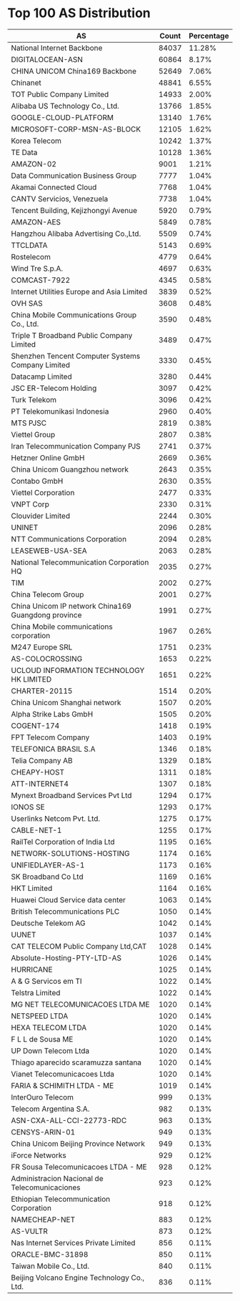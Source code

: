 # Top 100 AS Distribution
| AS | Count | Percentage |
|----|----|----|
| National Internet Backbone | 84037 | 11.28% |
| DIGITALOCEAN-ASN | 60864 | 8.17% |
| CHINA UNICOM China169 Backbone | 52649 | 7.06% |
| Chinanet | 48841 | 6.55% |
| TOT Public Company Limited | 14933 | 2.00% |
| Alibaba US Technology Co., Ltd. | 13766 | 1.85% |
| GOOGLE-CLOUD-PLATFORM | 13140 | 1.76% |
| MICROSOFT-CORP-MSN-AS-BLOCK | 12105 | 1.62% |
| Korea Telecom | 10242 | 1.37% |
| TE Data | 10128 | 1.36% |
| AMAZON-02 | 9001 | 1.21% |
| Data Communication Business Group | 7777 | 1.04% |
| Akamai Connected Cloud | 7768 | 1.04% |
| CANTV Servicios, Venezuela | 7738 | 1.04% |
| Tencent Building, Kejizhongyi Avenue | 5920 | 0.79% |
| AMAZON-AES | 5849 | 0.78% |
| Hangzhou Alibaba Advertising Co.,Ltd. | 5509 | 0.74% |
| TTCLDATA | 5143 | 0.69% |
| Rostelecom | 4779 | 0.64% |
| Wind Tre S.p.A. | 4697 | 0.63% |
| COMCAST-7922 | 4345 | 0.58% |
| Internet Utilities Europe and Asia Limited | 3839 | 0.52% |
| OVH SAS | 3608 | 0.48% |
| China Mobile Communications Group Co., Ltd. | 3590 | 0.48% |
| Triple T Broadband Public Company Limited | 3489 | 0.47% |
| Shenzhen Tencent Computer Systems Company Limited | 3330 | 0.45% |
| Datacamp Limited | 3280 | 0.44% |
| JSC ER-Telecom Holding | 3097 | 0.42% |
| Turk Telekom | 3096 | 0.42% |
| PT Telekomunikasi Indonesia | 2960 | 0.40% |
| MTS PJSC | 2819 | 0.38% |
| Viettel Group | 2807 | 0.38% |
| Iran Telecommunication Company PJS | 2741 | 0.37% |
| Hetzner Online GmbH | 2669 | 0.36% |
| China Unicom Guangzhou network | 2643 | 0.35% |
| Contabo GmbH | 2630 | 0.35% |
| Viettel Corporation | 2477 | 0.33% |
| VNPT Corp | 2330 | 0.31% |
| Clouvider Limited | 2244 | 0.30% |
| UNINET | 2096 | 0.28% |
| NTT Communications Corporation | 2094 | 0.28% |
| LEASEWEB-USA-SEA | 2063 | 0.28% |
| National Telecommunication Corporation HQ | 2035 | 0.27% |
| TIM | 2002 | 0.27% |
| China Telecom Group | 2001 | 0.27% |
| China Unicom IP network China169 Guangdong province | 1991 | 0.27% |
| China Mobile communications corporation | 1967 | 0.26% |
| M247 Europe SRL | 1751 | 0.23% |
| AS-COLOCROSSING | 1653 | 0.22% |
| UCLOUD INFORMATION TECHNOLOGY HK LIMITED | 1651 | 0.22% |
| CHARTER-20115 | 1514 | 0.20% |
| China Unicom Shanghai network | 1507 | 0.20% |
| Alpha Strike Labs GmbH | 1505 | 0.20% |
| COGENT-174 | 1418 | 0.19% |
| FPT Telecom Company | 1403 | 0.19% |
| TELEFONICA BRASIL S.A | 1346 | 0.18% |
| Telia Company AB | 1329 | 0.18% |
| CHEAPY-HOST | 1311 | 0.18% |
| ATT-INTERNET4 | 1307 | 0.18% |
| Mynext Broadband Services Pvt Ltd | 1294 | 0.17% |
| IONOS SE | 1293 | 0.17% |
| Userlinks Netcom Pvt. Ltd. | 1275 | 0.17% |
| CABLE-NET-1 | 1255 | 0.17% |
| RailTel Corporation of India Ltd | 1195 | 0.16% |
| NETWORK-SOLUTIONS-HOSTING | 1174 | 0.16% |
| UNIFIEDLAYER-AS-1 | 1173 | 0.16% |
| SK Broadband Co Ltd | 1169 | 0.16% |
| HKT Limited | 1164 | 0.16% |
| Huawei Cloud Service data center | 1063 | 0.14% |
| British Telecommunications PLC | 1050 | 0.14% |
| Deutsche Telekom AG | 1042 | 0.14% |
| UUNET | 1037 | 0.14% |
| CAT TELECOM Public Company Ltd,CAT | 1028 | 0.14% |
| Absolute-Hosting-PTY-LTD-AS | 1026 | 0.14% |
| HURRICANE | 1025 | 0.14% |
| A & G Servicos em TI | 1022 | 0.14% |
| Telstra Limited | 1022 | 0.14% |
| MG NET TELECOMUNICACOES LTDA ME | 1020 | 0.14% |
| NETSPEED LTDA | 1020 | 0.14% |
| HEXA TELECOM LTDA | 1020 | 0.14% |
| F L L de Sousa ME | 1020 | 0.14% |
| UP Down Telecom Ltda | 1020 | 0.14% |
| Thiago aparecido scaramuzza santana | 1020 | 0.14% |
| Vianet Telecomunicacoes Ltda | 1020 | 0.14% |
| FARIA & SCHIMITH LTDA - ME | 1019 | 0.14% |
| InterOuro Telecom | 999 | 0.13% |
| Telecom Argentina S.A. | 982 | 0.13% |
| ASN-CXA-ALL-CCI-22773-RDC | 963 | 0.13% |
| CENSYS-ARIN-01 | 949 | 0.13% |
| China Unicom Beijing Province Network | 949 | 0.13% |
| iForce Networks | 929 | 0.12% |
| FR Sousa Telecomunicacoes LTDA - ME | 928 | 0.12% |
| Administracion Nacional de Telecomunicaciones | 923 | 0.12% |
| Ethiopian Telecommunication Corporation | 918 | 0.12% |
| NAMECHEAP-NET | 883 | 0.12% |
| AS-VULTR | 873 | 0.12% |
| Nas Internet Services Private Limited | 856 | 0.11% |
| ORACLE-BMC-31898 | 850 | 0.11% |
| Taiwan Mobile Co., Ltd. | 840 | 0.11% |
| Beijing Volcano Engine Technology Co., Ltd. | 836 | 0.11% |
